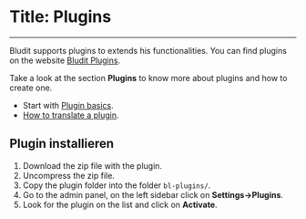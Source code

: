 # Title: Plugins
<!-- Position: 5 -->
---
Bludit supports plugins to extends his functionalities. You can find plugins on the website [Bludit Plugins](https://plugins.bludit.com).

Take a look at the section **Plugins** to know more about plugins and how to create one.
- Start with [Plugin basics](https://docs.bludit.com/en/plugins/plugin-basics).
- [How to translate a plugin](https://docs.bludit.com/en/languages/translate-plugins).

## Plugin installieren
1. Download the zip file with the plugin.
2. Uncompress the zip file.
3. Copy the plugin folder into the folder `bl-plugins/`.
4. Go to the admin panel, on the left sidebar click on **Settings->Plugins**.
5. Look for the plugin on the list and click on **Activate**.
